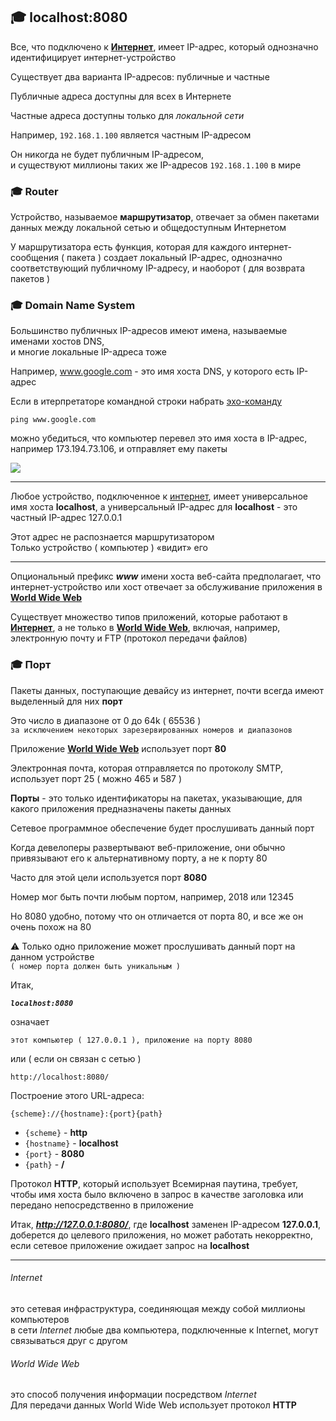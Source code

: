 ## :mortar_board: localhost:8080

Все, что подключено к [**Интернет**](#internet), имеет IP-адрес, который однозначно идентифицирует интернет-устройство

Существует два варианта IP-адресов: публичные и частные

Публичные адреса доступны для всех в Интернете

Частные адреса доступны только для _локальной сети_

Например, `192.168.1.100` является частным IP-адресом

Он никогда не будет публичным IP-адресом,<br/>
и существуют миллионы таких же IP-адресов `192.168.1.100` в мире

### :mortar_board: Router

Устройство, называемое **маршрутизатор**, отвечает за обмен пакетами данных между локальной сетью и общедоступным Интернетом

У маршрутизатора есть функция, которая для каждого интернет-сообщения ( пакета ) создает локальный IP-адрес, однозначно соответствующий публичному IP-адресу, и наоборот ( для возврата пакетов )

### :mortar_board: Domain Name System

Большинство публичных IP-адресов имеют имена, называемые именами хостов DNS,<br/>
и многие локальные IP-адреса тоже

Например, www.google.com - это имя хоста DNS, у которого есть IP-адрес

Если в итерпретаторе командной строки набрать [эхо-команду](https://ab57.ru/cmdlist/ping.html)

    ping www.google.com

можно убедиться, что компьютер перевел это имя хоста в IP-адрес, например 173.194.73.106, и отправляет ему пакеты

![](https://github.com/garevna/js-course/blob/master/images/lessons/ping.png?raw=true)
***
Любое устройство, подключенное к [интернет](#internet), имеет универсальное имя хоста **localhost**, 
а универсальный IP-адрес для **localhost** - это частный IP-адрес 127.0.0.1

Этот адрес не распознается маршрутизатором<br/>
Только устройство ( компьютер ) «видит» его
***
Опциональный префикс **_www_** имени хоста веб-сайта предполагает, что интернет-устройство или хост отвечает за обслуживание приложения в [**World Wide Web**](#world-wide-web)

Существует множество типов приложений, которые работают в [**Интернет**](#internet), а не только в [**World Wide Web**](#world-wide-web), включая, например, электронную почту и FTP (протокол передачи файлов)

### :mortar_board: Порт

Пакеты данных, поступающие девайсу из интернет, почти всегда имеют выделенный для них **порт**

Это число в диапазоне от 0 до 64k ( 65536 )<br/>
`за исключением некоторых зарезервированных номеров и диапазонов`

Приложение [**World Wide Web**](#world-wide-web) использует порт **80**

Электронная почта, которая отправляется по протоколу SMTP, использует порт 25 ( можно 465 и 587 )

**Порты** - это только идентификаторы на пакетах, указывающие, для какого приложения предназначены пакеты данных

Сетевое программное обеспечение будет прослушивать данный порт

Когда девелоперы развертывают веб-приложение, они обычно привязывают его к альтернативному порту, а не к порту 80

Часто для этой цели используется порт **8080** 

Номер мог быть почти любым портом, например, 2018 или 12345

Но 8080 удобно, потому что он отличается от порта 80, и все же он очень похож на 80

:warning: Только одно приложение может прослушивать данный порт на данном устройстве<br/>
`( номер порта должен быть уникальным )`

Итак, 

**_`localhost:8080`_** 

означает 

`этот компьютер ( 127.0.0.1 ), приложение на порту 8080`

или ( если он связан с сетью )

`http://localhost:8080/`

Построение этого URL-адреса: 
```console
{scheme}://{hostname}:{port}{path}
```
* `{scheme}` - **http** 
* `{hostname}` - **localhost**
* `{port}` - **8080**
* `{path}` - **/**

Протокол <span title="HyperText Transfer Protocol">**HTTP**</span>, который использует Всемирная паутина, требует, чтобы имя хоста было включено в запрос в качестве заголовка или передано непосредственно в приложение

Итак, **_http://127.0.0.1:8080/_**, где **localhost** заменен IP-адресом **127.0.0.1**, доберется до целевого приложения, но может работать некорректно, если сетевое приложение ожидает запрос на **localhost**

***
###### _Internet_
это сетевая инфраструктура, соединяющая между собой миллионы компьютеров<br/>
в сети _Internet_ любые два компьютера, подключенные к Internet, могут связываться друг с другом
###### _World Wide Web_
это способ получения информации посредством _Internet_<br/>
Для передачи данных World Wide Web использует протокол **HTTP**
